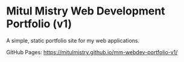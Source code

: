 # Mitul Mistry Web Development Portfolio (v1)

A simple, static portfolio site for my web applications.

GitHub Pages: https://mitulmistry.github.io/mm-webdev-portfolio-v1/
